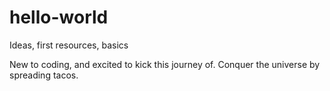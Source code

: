 # hello-world
Ideas, first resources, basics

New to coding, and excited to kick this journey of.
Conquer the universe by spreading tacos.
